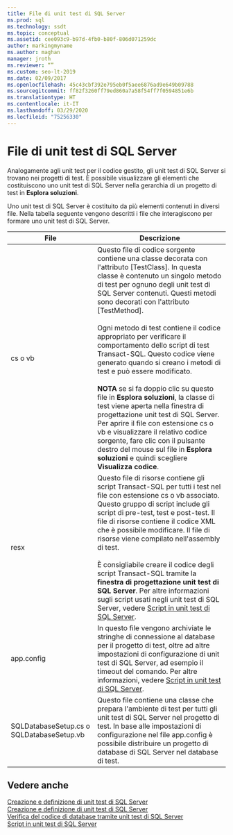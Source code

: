 ```yaml
---
title: File di unit test di SQL Server
ms.prod: sql
ms.technology: ssdt
ms.topic: conceptual
ms.assetid: cee093c9-b97d-4fb0-b80f-806d071259dc
author: markingmyname
ms.author: maghan
manager: jroth
ms.reviewer: “”
ms.custom: seo-lt-2019
ms.date: 02/09/2017
ms.openlocfilehash: 45c43cbf392e795eb0f5aee6876ad9e649b09788
ms.sourcegitcommit: ff82f3260ff79ed860a7a58f54ff7f0594851e6b
ms.translationtype: HT
ms.contentlocale: it-IT
ms.lasthandoff: 03/29/2020
ms.locfileid: "75256330"
---
```

# <a name="sql-server-unit-test-files"></a>File di unit test di SQL Server

Analogamente agli unit test per il codice gestito, gli unit test di SQL Server si trovano nei progetti di test. È possibile visualizzare gli elementi che costituiscono uno unit test di SQL Server nella gerarchia di un progetto di test in **Esplora soluzioni**.  
  
Uno unit test di SQL Server è costituito da più elementi contenuti in diversi file. Nella tabella seguente vengono descritti i file che interagiscono per formare uno unit test di SQL Server.  
  
|**File**|**Descrizione**|  
|------------|-------------------|  
|cs o vb|Questo file di codice sorgente contiene una classe decorata con l'attributo [TestClass]. In questa classe è contenuto un singolo metodo di test per ognuno degli unit test di SQL Server contenuti. Questi metodi sono decorati con l'attributo [TestMethod].<br /><br />Ogni metodo di test contiene il codice appropriato per verificare il comportamento dello script di test Transact\-SQL. Questo codice viene generato quando si creano i metodi di test e può essere modificato.<br /><br />**NOTA** se si fa doppio clic su questo file in **Esplora soluzioni**, la classe di test viene aperta nella finestra di progettazione unit test di SQL Server. Per aprire il file con estensione cs o vb e visualizzare il relativo codice sorgente, fare clic con il pulsante destro del mouse sul file in **Esplora soluzioni** e quindi scegliere **Visualizza codice**.|  
|resx|Questo file di risorse contiene gli script Transact\-SQL per tutti i test nel file con estensione cs o vb associato. Questo gruppo di script include gli script di pre-test, test e post-test. Il file di risorse contiene il codice XML che è possibile modificare. Il file di risorse viene compilato nell'assembly di test.<br /><br />È consigliabile creare il codice degli script Transact\-SQL tramite la **finestra di progettazione unit test di SQL Server**. Per altre informazioni sugli script usati negli unit test di SQL Server, vedere [Script in unit test di SQL Server](../ssdt/scripts-in-sql-server-unit-tests.md).|  
|app.config|In questo file vengono archiviate le stringhe di connessione al database per il progetto di test, oltre ad altre impostazioni di configurazione di unit test di SQL Server, ad esempio il timeout del comando. Per altre informazioni, vedere [Script in unit test di SQL Server](../ssdt/scripts-in-sql-server-unit-tests.md).|  
|SQLDatabaseSetup.cs o SQLDatabaseSetup.vb|Questo file contiene una classe che prepara l'ambiente di test per tutti gli unit test di SQL Server nel progetto di test. In base alle impostazioni di configurazione nel file app.config è possibile distribuire un progetto di database di SQL Server nel database di test.|  
  
## <a name="see-also"></a>Vedere anche  
[Creazione e definizione di unit test di SQL Server](../ssdt/creating-and-defining-sql-server-unit-tests.md)  
[Creazione e definizione di unit test di SQL Server](../ssdt/creating-and-defining-sql-server-unit-tests.md)  
[Verifica del codice di database tramite unit test di SQL Server](../ssdt/verifying-database-code-by-using-sql-server-unit-tests.md)  
[Script in unit test di SQL Server](../ssdt/scripts-in-sql-server-unit-tests.md)  
  
